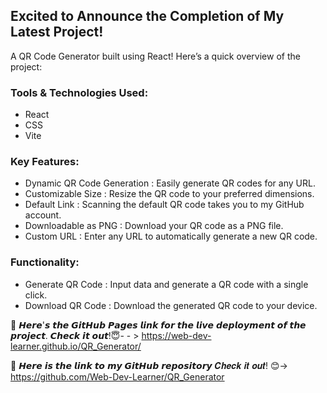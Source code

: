 

## Excited to Announce the Completion of My Latest Project! 
A QR Code Generator built using React!  Here’s a quick overview of the project:

### Tools & Technologies Used:
<ul>
  <li>React</li>
  <li>CSS</li>
  <li>Vite</li>
</ul>

### Key Features:
<ul>
  <li>Dynamic QR Code Generation : Easily generate QR codes for any URL.</li>
  <li>Customizable Size : Resize the QR code to your preferred dimensions.</li>
  <li>Default Link : Scanning the default QR code takes you to my GitHub account.</li>
  <li>Downloadable as PNG : Download your QR code as a PNG file.</li>
  <li>Custom URL : Enter any URL to automatically generate a new QR code.</li>
</ul>

###  Functionality:
<ul>
  <li>
    Generate QR Code : Input data and generate a QR code with a single click.</li>
  <li>Download QR Code : Download the generated QR code to your device.</li>
</ul>


🔗 𝙃𝙚𝙧𝙚'𝙨 𝙩𝙝𝙚 𝙂𝙞𝙩𝙃𝙪𝙗 𝙋𝙖𝙜𝙚𝙨 𝙡𝙞𝙣𝙠 𝙛𝙤𝙧 𝙩𝙝𝙚 𝙡𝙞𝙫𝙚 𝙙𝙚𝙥𝙡𝙤𝙮𝙢𝙚𝙣𝙩 𝙤𝙛 𝙩𝙝𝙚 𝙥𝙧𝙤𝙟𝙚𝙘𝙩. 𝘾𝙝𝙚𝙘𝙠 𝙞𝙩 𝙤𝙪𝙩!😇- - >
https://web-dev-learner.github.io/QR_Generator/

🔗 𝙃𝙚𝙧𝙚 𝙞𝙨 𝙩𝙝𝙚 𝙡𝙞𝙣𝙠 𝙩𝙤 𝙢𝙮 𝙂𝙞𝙩𝙃𝙪𝙗 𝙧𝙚𝙥𝙤𝙨𝙞𝙩𝙤𝙧𝙮 𝑪𝒉𝒆𝒄𝒌 𝒊𝒕 𝒐𝒖𝒕!
 😊-> https://github.com/Web-Dev-Learner/QR_Generator
